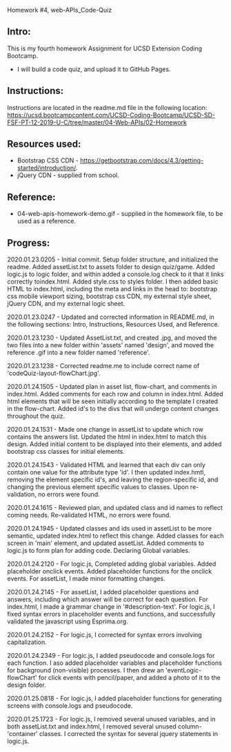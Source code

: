 Homework #4, web-APIs_Code-Quiz

Intro:
------------
This is my fourth homework Assignment for UCSD Extension Coding Bootcamp.

- I will build a code quiz, and upload it to GitHub Pages.

	

Instructions:
------------
Instructions are located in the readme.md file in the following location: 
https://ucsd.bootcampcontent.com/UCSD-Coding-Bootcamp/UCSD-SD-FSF-PT-12-2019-U-C/tree/master/04-Web-APIs/02-Homework

Resources used:
------------
- Bootstrap CSS CDN  - https://getbootstrap.com/docs/4.3/getting-started/introduction/.
- jQuery CDN - supplied from school.

Reference:
------------
- 04-web-apis-homework-demo.gif - supplied in the homework file, to be used as a reference.




Progress:
------------
2020.01.23.0205 - Initial commit.  Setup folder structure, and initialized the readme.  Added assetList.txt to assets folder to design quiz/game.  Added logic.js to logic folder, and within added a console.log check to it that it links correctly toindex.html.  Added style.css to styles folder.  I then added basic HTML to index.html, including the meta and links in the head to: bootstrap css mobile viewport sizing, bootstrap css CDN, my external style sheet, jQuery CDN, and my external logic sheet.

2020.01.23.0247 - Updated and corrected information in README.md, in the following sections: Intro, Instructions, Resources Used, and Reference.

2020.01.23.1230 - Updated AssetList.txt, and created .jpg, and moved the two files into a new folder within 'assets' named 'design', and moved the reference .gif into a new folder named 'reference'.

2020.01.23.1238 - Corrected readme.me to include correct name of 'codeQuiz-layout-flowChart.jpg'.

2020.01.24.1505 - Updated plan in asset list, flow-chart, and comments in index.html.  Added comments for each row and column in index.html.  Added html elements that will be seen initially according to the template I created in the flow-chart.  Added id's to the divs that will undergo content changes throughout the quiz.

2020.01.24.1531 - Made one change in assetList to update which row contains the answers list.  Updated the html in index.html to match this design.  Added initial content to be displayed into their elements, and added bootstrap css classes for initial elements.

2020.01.24.1543 - Validated HTML and learned that each div can only contain one value for the attribute type 'id'.  I then updated index.hmtl, removing the element specific id's, and leaving the region-specific id, and changing the previous element specific values to classes.  Upon re-validation, no errors were found.

2020.01.24.1615 - Reviewed plan, and updated class and id names to reflect coming needs. Re-validated HTML, no errors were found.

2020.01.24.1945 - Updated classes and ids used in assetList to be more semantic, updated index.html to reflect this change. Added classes for each screen in 'main' element, and updated assetList. Added comments to logic.js to form plan for adding code.  Declaring Global variables.

2020.01.24.2120 - For logic.js, Completed adding global variables.  Added placeholder onclick events.  Added placeholder functions for the onclick events.  For assetList, I made minor formatting changes.

2020.01.24.2145 - For assetList, I added placeholder questions and answers, including which answer will be correct for each question.  For index.html, I made a grammar change in '#description-text'.  For logic.js, I fixed syntax errors in placeholder events and functions, and successfully validated the javascript using Esprima.org.

2020.01.24.2152 - For logic.js, I corrected for syntax errors involving capitalization.

2020.01.24.2349 - For logic.js, I added pseudocode and console.logs for each function.  I aso added placeholder variables and placeholder functions for background (non-visible) processes.  I then drew an 'eventLogic-flowChart' for click events with pencil/paper, and added a photo of it to the design folder.

2020.01.25.0818 - For logic.js, I added placeholder functions for generating screens with console.logs and pseudocode.

2020.01.25.1723 - For logic.js, I removed several unused variables, and in both assetList.txt and index.html, I removed several unused column-'container' classes. I corrected the syntax for several jquery statements in logic.js.